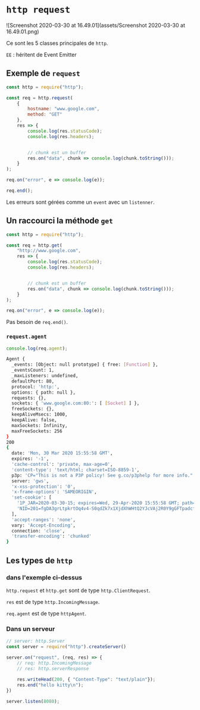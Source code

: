 # `http request`

![Screenshot 2020-03-30 at 16.49.01](assets/Screenshot 2020-03-30 at 16.49.01.png)

Ce sont les 5 classes principales de `http`.

`EE` : héritent de Event Emitter

## Exemple de `request`

```js
const http = require("http");

const req = http.request(
    {
        hostname: "www.google.com",
        method: "GET"
    },
    res => {
        console.log(res.statusCode);
        console.log(res.headers);


        // chunk est un buffer
        res.on("data", chunk => console.log(chunk.toString()));
    }
);

req.on("error", e => console.log(e));

req.end();
```

Les erreurs sont gérées comme un `event` avec un `listenner`.

## Un raccourci la méthode `get`

```js
const http = require("http");

const req = http.get(
    "http://www.google.com",
    res => {
        console.log(res.statusCode);
        console.log(res.headers);


        // chunk est un buffer
        res.on("data", chunk => console.log(chunk.toString()));
    }
);

req.on("error", e => console.log(e));
```

Pas besoin de `req.end()`.

### `request.agent`

```js
console.log(req.agent);
```

```bash
Agent {
  _events: [Object: null prototype] { free: [Function] },
  _eventsCount: 1,
  _maxListeners: undefined,
  defaultPort: 80,
  protocol: 'http:',
  options: { path: null },
  requests: {},
  sockets: { 'www.google.com:80:': [ [Socket] ] },
  freeSockets: {},
  keepAliveMsecs: 1000,
  keepAlive: false,
  maxSockets: Infinity,
  maxFreeSockets: 256
}
200
{
  date: 'Mon, 30 Mar 2020 15:55:58 GMT',
  expires: '-1',
  'cache-control': 'private, max-age=0',
  'content-type': 'text/html; charset=ISO-8859-1',
  p3p: 'CP="This is not a P3P policy! See g.co/p3phelp for more info."',
  server: 'gws',
  'x-xss-protection': '0',
  'x-frame-options': 'SAMEORIGIN',
  'set-cookie': [
    '1P_JAR=2020-03-30-15; expires=Wed, 29-Apr-2020 15:55:58 GMT; path=/; domain=.google.com; Secure',
    'NID=201=fgDA3grLtpkrtOq4v4-S0qdZk7x1XjdXhWHtQ2YJcVAj2R0Y9gGFTpadcf7DkUGyn_KN9scv8uXswPtntdrRkj9VINH3rFrVangHrS-uFDzlyh9quKyhS_xI24OVIQcE_h39Rch57LYk1HKDwbD3Xw8snLnPKuZ58l-dMTUAnlU; expires=Tue, 29-Sep-2020 15:55:58 GMT; path=/; domain=.google.com; HttpOnly'
  ],
  'accept-ranges': 'none',
  vary: 'Accept-Encoding',
  connection: 'close',
  'transfer-encoding': 'chunked'
}
```



## Les types de `http`

### dans l'exemple ci-dessus

`http.request` et `http.get` sont de type `http.ClientRequest`.

`res` est de type `http.IncomingMessage`.

`req.agent` est de type `httpAgent`.

### Dans un serveur

```js
// server: http.Server
const server = require("http").createServer()

server.on("request", (req, res) => {
    // req: http.IncomingMessage
    // res: http.serverResponse
    
    res.writeHead(200, { "Content-Type": "text/plain"});
    res.end("hello kitty\n");
})

server.listen(8080);
```



